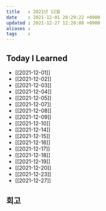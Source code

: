 ```yaml
---
title   : 2021년 12월
date    : 2021-12-01 20:29:22 +0900
updated : 2021-12-27 12:20:08 +0900
aliases : 
tags    : 
---
```

## Today I Learned
- [[2021-12-01]]
- [[2021-12-02]]
- [[2021-12-03]]
- [[2021-12-04]]
- [[2021-12-05]]
- [[2021-12-07]]
- [[2021-12-08]]
- [[2021-12-09]]
- [[2021-12-10]]
- [[2021-12-14]]
- [[2021-12-15]]
- [[2021-12-16]]
- [[2021-12-17]]
- [[2021-12-18]]
- [[2021-12-19]]
- [[2021-12-20]]
- [[2021-12-23]]
- [[2021-12-27]]

## 회고
